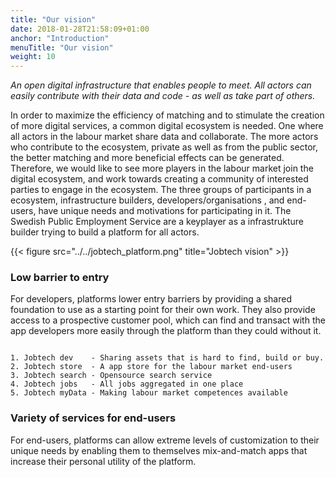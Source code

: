 ```yaml
---
title: "Our vision"
date: 2018-01-28T21:58:09+01:00
anchor: "Introduction"
menuTitle: "Our vision"
weight: 10
---
```


*An open digital infrastructure that enables people to meet. All actors can easily contribute with their data and code - as well as take part of others.*

In order to maximize the efficiency of matching and to stimulate the creation of more digital services, a common digital ecosystem is needed. One where all actors in the labour market share data and collaborate. The more actors who contribute to the ecosystem, private as well as from the public sector,  the better matching and more beneficial effects can be generated. Therefore, we would like to see more players in the labour market join the digital ecosystem, and work towards creating a community of interested parties to engage in the ecosystem. The three groups of participants in a ecosystem, infrastructure builders, developers/organisations , and end-users, have unique needs and motivations for participating in it. The Swedish Public Employment Service are a keyplayer as a infrastrukture builder trying to build a platform for all actors.

{{< figure src="../../jobtech_platform.png" title="Jobtech vision" >}}

### Low barrier to entry

For developers, platforms lower entry barriers by providing a shared foundation to use as a starting point for their own work. They also provide access to a prospective customer pool, which can find and transact with the app developers more easily through the platform than they could without it.

```Components:

1. Jobtech dev    - Sharing assets that is hard to find, build or buy.
2. Jobtech store  - A app store for the labour market end-users
3. Jobtech search - Opensource search service
4. Jobtech jobs   - All jobs aggregated in one place
5. Jobtech myData - Making labour market competences available
```


### Variety of services for end-users

For end-users, platforms can allow extreme levels of customization to their unique needs by enabling them to themselves mix-and-match apps that increase their personal utility of the platform.
